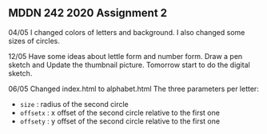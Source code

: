 ## MDDN 242 2020 Assignment 2

04/05 I changed colors of letters and background. I also changed some sizes of circles.

12/05 Have some ideas about lettle form and number form. Draw a pen sketch and Update the thumbnail picture. Tomorrow start to do the digital sketch.

06/05 Changed index.html to alphabet.html
The three parameters per letter:
  * `size` : radius of the second circle
  * `offsetx` : x offset of the second circle relative to the first one
  * `offsety` : y offset of the second circle relative to the first one
